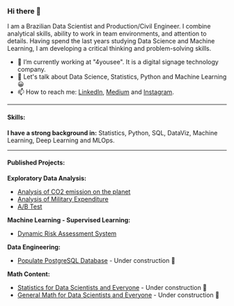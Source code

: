 ### Hi there 👋

I am a Brazilian Data Scientist and Production/Civil Engineer. I combine analytical skills, ability to work in team environments, and attention to details. Having spend the last years studying Data Science and Machine Learning, I am developing a critical thinking and problem-solving skills.

- 🔭 I’m currently working at "4yousee". It is a digital signage technology company.
- 💬 Let's talk about Data Science, Statistics, Python and Machine Learning :grinning:
- 📫 How to reach me: [LinkedIn](https://www.linkedin.com/in/v%C3%ADtor-beltr%C3%A3o-56a912178/), [Medium](https://pandascouple.medium.com/) and [Instagram](https://www.instagram.com/pandas_couple/).
***

#### Skills:

**I have a strong background in:** Statistics, Python, SQL, DataViz, Machine Learning, Deep Learning and MLOps.
***
#### Published Projects:

**Exploratory Data Analysis:**

* [Analysis of CO2 emission on the planet](https://github.com/vitorbeltrao/CO2Emissions)
* [Analysis of Military Expenditure](https://github.com/vitorbeltrao/MilitaryExpenditure)
* [A/B Test](https://github.com/vitorbeltrao/A-B-test)

**Machine Learning - Supervised Learning:**

* [Dynamic Risk Assessment System](https://github.com/vitorbeltrao/risk_assessment)

**Data Engineering:**

* [Populate PostgreSQL Database](https://github.com/vitorbeltrao/populate_database) - Under construction 🌱

**Math Content:**

* [Statistics for Data Scientists and Everyone](https://github.com/vitorbeltrao/Statistics_for_Data_Scientists) - Under construction 🌱
* [General Math for Data Scientists and Everyone]() - Under construction 🌱




<!--
**vitorbeltrao/vitorbeltrao** is a ✨ _special_ ✨ repository because its `README.md` (this file) appears on your GitHub profile.

Here are some ideas to get you started:

- 🔭 I’m currently working on ...
- 🌱 I’m currently learning ...
- 👯 I’m looking to collaborate on ...
- 🤔 I’m looking for help with ...
- 💬 Ask me about ...
- 📫 How to reach me: ...
- 😄 Pronouns: ...
- ⚡ Fun fact: ...
-->
